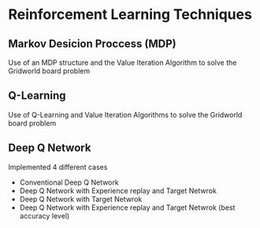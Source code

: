 # Reinforcement Learning Techniques
## Markov Desicion Proccess (MDP)
Use of an MDP structure and the Value Iteration Algorithm to solve the Gridworld board problem
## Q-Learning
Use of Q-Learning and Value Iteration Algorithms to solve the Gridworld board problem
## Deep Q Network
Implemented 4 different cases
* Conventional Deep Q Network
* Deep Q Network with Experience replay and Target Netwrok
* Deep Q Network with Target Netwrok
* Deep Q Network with Experience replay and Target Netwrok (best accuracy level)
